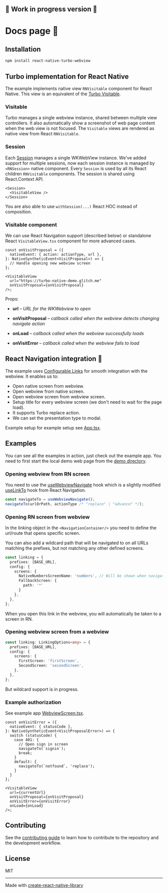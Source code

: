 ## 🚧 Work in progress version 🚧

# Docs page 📖

## Installation

```sh
npm install react-native-turbo-webview
```

## Turbo implementation for React Native

The example implements native view `RNVisitable` component for React Native. This view is an equivalent of the [Turbo Visitable](https://github.com/hotwired/turbo-ios/blob/main/Docs/Overview.md#visitable).

### Visitable

Turbo manages a single webview instance, shared between multiple view controllers. It also automatically show a screenshot of web page content when the web view is not focused. The `Visitable` views are rendered as native view from React `RNVisitable`.

### Session

Each [Session](https://github.com/hotwired/turbo-ios/blob/main/Docs/Overview.md#session) manages a single WKWebView instance. We've added support for multiple sessions, now each session instance is managed by `<RNSession>` native component. Every `Session` is used by all its React children `RNVisitable` components. The session is shared using React.Context API.

```tsx
<Session>
  <VisitableView />
</Session>
```

You are also able to use `withSession(...)` React HOC instead of composition.

### Visitable component

We can use React Navigation support (described below) or standalone React `VisitableView.tsx` component for more advanced cases.

```tsx
const onVisitProposal = ({
  nativeEvent: { action: actionType, url },
}: NativeSyntheticEvent<VisitProposal>) => {
  // Handle opening new webview screen
};

<VisitableView
  url="https://turbo-native-demo.glitch.me"
  onVisitProposal={onVisitProposal}
/>;
```

Props:

- **url** – _URL for the WKWebview to open_

- **onVisitProposal** – _callback called when the webview detects changing navigate action_
- **onLoad** – _callback called when the webview successfully loads_
- **onVisitError** – _callback called when the webview fails to load_

## React Navigation integration 🔗

The example uses [Configurable Links](https://reactnavigation.org/docs/configuring-links) for smooth integration with the webview. It enables us to:

- Open native screen from webview.
- Open webview from native screen.
- Open webview screen from webview screen.
- Setup title for every webview screen (we don't need to wait for the page load).
- It supports Turbo replace action.
- We can set the presentation type to modal.

Example setup for example setup see [App.tsx](../App.tsx).

## Examples

You can see all the examples in action, just check out the example app. You need to first start the local demo web page from the [demo directory](../demo/).

### Opening webview from RN screen

You need to use the [useWebviewNavigate](../src/useWebviewNavigate.ts) hook which is a slightly modified [useLinkTo](https://github.com/react-navigation/react-navigation/blob/4ae53e1705e39aee75041928c07a56ec110bfd05/packages/native/src/useLinkTo.tsx) hook from React Navigation.

```ts
const navigateTo = useWebviewNavigate();
navigateTo(urlOrPath, actionType /* "replace" | "advance" */);
```

### Opening RN screen from webview

In the linking object in the `<NavigationContainer/>` you need to define the url/route that opens specific screen.

You can also add a wildcard path that will be navigated to on all URLs matching the prefixes, but not matching any other defined screens.

```ts
const linking = {
  prefixes: [BASE_URL],
  config: {
    screens: {
      NativeNumbersScreenName: 'numbers', // Will be shown when navigating to BASE_URL/numbers
      FallbackScreen: {
        path: '*'
      }
    },
  },
};
```

When you open this link in the webview, you will automatically be taken to a screen in RN.

### Opening webview screen from a webview

```ts
const linking: LinkingOptions<any> = {
  prefixes: [BASE_URL],
  config: {
    screens: {
      FirstScreen: 'firstScreen',
      SecondScreen: 'secondScreen',
    },
  },
};
```

But wildcard support is in progress.

### Example authorization

See example app [WebviewScreen.tsx](../src/WebviewScreen.tsx).

```tsx
const onVisitError = ({
  nativeEvent: { statusCode },
}: NativeSyntheticEvent<VisitProposalError>) => {
  switch (statusCode) {
    case 401: {
      // Open sign in screen
      navigateTo(`signin`);
      break;
    }
    default: {
      navigateTo(`notfound`, 'replace');
    }
  }
};

<VisitableView
  url={currentUrl}
  onVisitProposal={onVisitProposal}
  onVisitError={onVisitError}
  onLoad={onLoad}
/>;
```

## Contributing

See the [contributing guide](CONTRIBUTING.md) to learn how to contribute to the repository and the development workflow.

## License

MIT

---

Made with [create-react-native-library](https://github.com/callstack/react-native-builder-bob)

